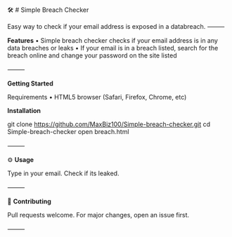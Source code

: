 

🛠️ # Simple Breach Checker

Easy way to check if your email address is exposed in a databreach.
⸻

**Features**
	•	Simple breach checker checks if your email address is in any data breaches or leaks
	•	If your email is in a breach listed, search for the breach online and change your password on the site listed

⸻

**Getting Started**

Requirements
	•	HTML5 browser (Safari, Firefox, Chrome, etc)

**Installation**

 
git clone https://github.com/MaxBiz100/Simple-breach-checker.git
cd Simple-breach-checker
open breach.html


⸻

⚙️ **Usage**

Type in your email. Check if its leaked.

⸻

🤝 **Contributing**

Pull requests welcome. For major changes, open an issue first.

⸻

